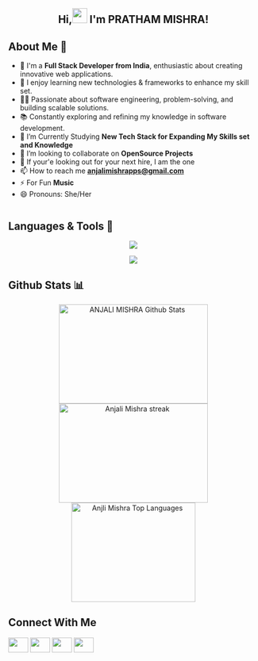 <h2 align="center">Hi,<img src="https://raw.githubusercontent.com/MartinHeinz/MartinHeinz/master/wave.gif" width="30px"> I'm PRATHAM MISHRA!</h2>


<h2> About Me 🚀 </h2>

- 💼 I'm a **Full Stack Developer from India**, enthusiastic about creating innovative web applications.
- 📖 I enjoy learning new technologies & frameworks to enhance my skill set.
- 👨‍💻 Passionate about software engineering, problem-solving, and building scalable solutions.
- 📚 Constantly exploring and refining my knowledge in software development.
- 📘 I’m Currently Studying **New Tech Stack for Expanding My Skills set and Knowledge**
- 👯 I’m looking to collaborate on **OpenSource Projects**
- 🦝 If your'e looking out for your next hire, I am the one
- 📫 How to reach me **anjalimishrapps@gmail.com**
- ⚡ For Fun **Music**
- 😄 Pronouns: She/Her
  
<p align="center"> <img src="https://github-trophies.vercel.app/?username=ANJIIIII" alt="" style="display:flex;width:200,height:200"/</p>

<h2> Languages & Tools 🔨</h2>
<p align="center">
  <img src="https://skillicons.dev/icons?i=c,cpp,html,css,js,bootstrap,mongodb,express,react,nodejs,git,github" />
</p>
<p align="center">
  <img src="https://skillicons.dev/icons?i=ts,tailwind,npm,cloudflare,vscode,materialui,vite,postman" />
</p>

<h2> Github Stats 📊</h2>
<div style="flex" align="center">
  <img alt="ANJALI MISHRA Github Stats" src="https://github-readme-stats.vercel.app/api?username=ANJIIIII&show_icons=true&count_private=true&theme=react&hide_border=true&bg_color=0D1117" width="300" height="200"/>
  <img alt="Anjali Mishra streak" src="https://github-readme-streak-stats.herokuapp.com/?user=ANJIIIII&theme=black-ice&hide_border=true&stroke=0000&background=060A0CD0" width="300" height="200"/>
  <img alt="Anjli Mishra Top Languages" src="https://github-readme-stats.vercel.app/api/top-langs/?username=ANJIIIII&langs_count=8&count_private=true&layout=compact&theme=react&hide_border=true&bg_color=0D1117" width="250" height="200"/>
</div>

<h2> Connect With Me</h2>
<p align="left">
<a href="https://www.linkedin.com/in/anjali-mishra-60a641224/" target="blank"><img align="center" src="https://raw.githubusercontent.com/rahuldkjain/github-profile-readme-generator/master/src/images/icons/Social/linked-in-alt.svg" alt="" height="30" width="40" /></a>
<a href="https://leetcode.com/u/nance_001/" target="blank"><img align="center" src="https://raw.githubusercontent.com/rahuldkjain/github-profile-readme-generator/master/src/images/icons/Social/leet-code.svg" alt="" height="30" width="40" /></a>
<a href="https://www.codechef.com/users/nance_001" target="blank"><img align="center" src="https://user-images.githubusercontent.com/97956667/189064074-96cb1508-075e-484c-b067-ee06b3cb8dca.png" alt="" height="30" width="40" /></a>
  <a href="https://www.instagram.com/__anjiiii_.003/" target="blank"><img align="center" src="https://raw.githubusercontent.com/rahuldkjain/github-profile-readme-generator/master/src/images/icons/Social/instagram.svg" alt="" height="30" width="40" /></a>
</p>
